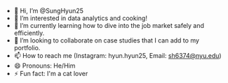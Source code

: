 - 👋 Hi, I’m @SungHyun25
- 👀 I’m interested in data analytics and cooking!
- 🌱 I’m currently learning how to dive into the job market safely and efficiently.
- 💞️ I’m looking to collaborate on case studies that I can add to my portfolio. 
- 📫 How to reach me (Instagram: hyun.hyun25, Email: sh6374@nyu.edu)
- 😄 Pronouns: He/Him
- ⚡ Fun fact: I'm a cat lover

<!---
SungHyun25/SungHyun25 is a ✨ special ✨ repository because its `README.md` (this file) appears on your GitHub profile.
You can click the Preview link to take a look at your changes.
--->
